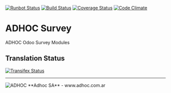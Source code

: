 [![Runbot Status](http://runbot.adhoc.com.ar/runbot/badge/flat/23/13.0.svg)](http://runbot.adhoc.com.ar/runbot/repo/github-com-ingadhoc-survey-23)
[![Build Status](https://travis-ci.org/ingadhoc/survey.svg?branch=13.0)](https://travis-ci.org/ingadhoc/survey)
[![Coverage Status](https://coveralls.io/repos/ingadhoc/survey/badge.png?branch=13.0)](https://coveralls.io/r/ingadhoc/survey?branch=13.0)
[![Code Climate](https://codeclimate.com/github/ingadhoc/survey/badges/gpa.svg)](https://codeclimate.com/github/ingadhoc/survey)

# ADHOC Survey

ADHOC Odoo Survey Modules

[//]: # (addons)
[//]: # (end addons)

Translation Status
------------------
[![Transifex Status](https://www.transifex.com/projects/p/ingadhoc-survey-8-0/chart/image_png)](https://www.transifex.com/projects/p/ingadhoc-survey-8-0)

----

<img alt="ADHOC" src="http://fotos.subefotos.com/83fed853c1e15a8023b86b2b22d6145bo.png" />
**Adhoc SA** - www.adhoc.com.ar
